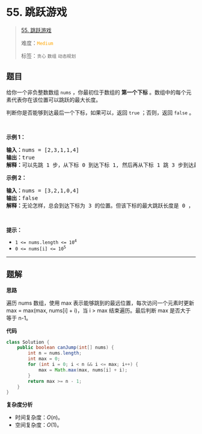 # 55. 跳跃游戏

> [55. 跳跃游戏](https://leetcode.cn/problems/jump-game/)
>
> 难度：<font color=orange>`Medium`</font>
>
> 标签：`贪心` `数组` `动态规划`

## 题目

<p>给你一个非负整数数组&nbsp;<code>nums</code> ，你最初位于数组的 <strong>第一个下标</strong> 。数组中的每个元素代表你在该位置可以跳跃的最大长度。</p>

<p>判断你是否能够到达最后一个下标，如果可以，返回 <code>true</code> ；否则，返回 <code>false</code> 。</p>

<p>&nbsp;</p>

<p><strong>示例&nbsp;1：</strong></p>

<pre>
<strong>输入：</strong>nums = [2,3,1,1,4]
<strong>输出：</strong>true
<strong>解释：</strong>可以先跳 1 步，从下标 0 到达下标 1, 然后再从下标 1 跳 3 步到达最后一个下标。
</pre>

<p><strong>示例&nbsp;2：</strong></p>

<pre>
<strong>输入：</strong>nums = [3,2,1,0,4]
<strong>输出：</strong>false
<strong>解释：</strong>无论怎样，总会到达下标为 3 的位置。但该下标的最大跳跃长度是 0 ， 所以永远不可能到达最后一个下标。
</pre>

<p>&nbsp;</p>

<p><strong>提示：</strong></p>

<ul>
	<li><code>1 &lt;= nums.length &lt;= 10<sup>4</sup></code></li>
	<li><code>0 &lt;= nums[i] &lt;= 10<sup>5</sup></code></li>
</ul>


--------------------

## 题解

**思路**

遍历 nums 数组，使用 max 表示能够跳到的最远位置，每次访问一个元素时更新 max = max(max, nums[i] + i)，当 i > max 结束遍历。最后判断 max 是否大于等于 n-1。

**代码**

```java
class Solution {
    public boolean canJump(int[] nums) {
        int n = nums.length;
        int max = 0;
        for (int i = 0; i < n && i <= max; i++) {
            max = Math.max(max, nums[i] + i);
        }
        return max >= n - 1;
    }
}
```

**复杂度分析**

- 时间复杂度：$O(n)$。
- 空间复杂度：$O(1)$。
